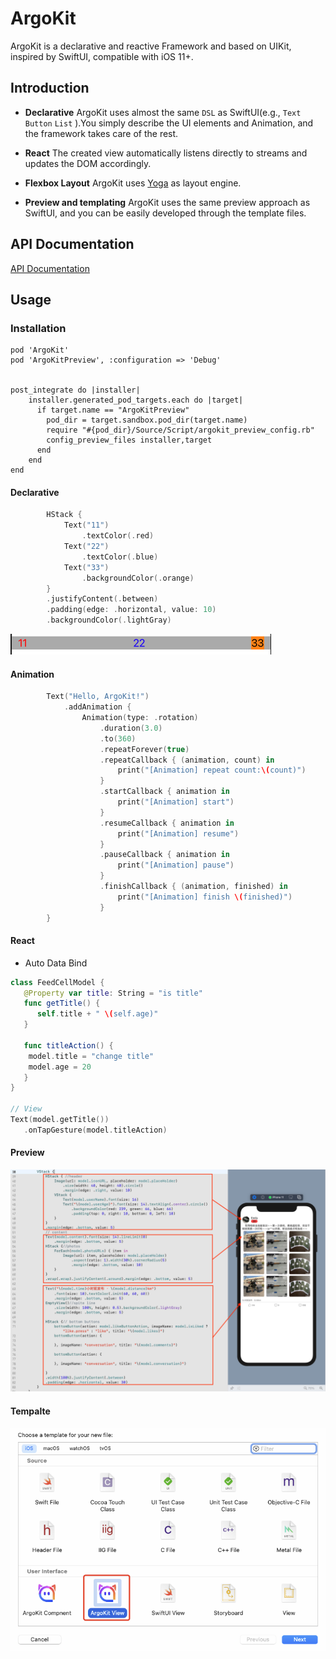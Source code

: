 # ArgoKit

ArgoKit is a declarative and reactive Framework and based on UIKit, inspired by SwiftUI, compatible with iOS 11+.

## Introduction

- **Declarative** ArgoKit uses almost the same `DSL` as SwiftUI(e.g., `Text` `Button` `List` ).You simply describe the UI elements and Animation, and the framework takes care of the rest.

- **React** The created view automatically listens directly to streams and updates the DOM accordingly.

-  **Flexbox Layout** ArgoKit uses [Yoga](https://facebook.github.io/yoga/) as layout engine.


- **Preview and templating** ArgoKit uses the same preview approach as SwiftUI, and you can be easily developed through the template files.

## API Documentation

[API Documentation](https://momotech.github.io/argokit/)

## Usage

### Installation

```
pod 'ArgoKit'
pod 'ArgoKitPreview', :configuration => 'Debug'


post_integrate do |installer|
    installer.generated_pod_targets.each do |target|
      if target.name == "ArgoKitPreview"
        pod_dir = target.sandbox.pod_dir(target.name)
        require "#{pod_dir}/Source/Script/argokit_preview_config.rb"
        config_preview_files installer,target
      end
    end
end
```

#### Declarative

```swift
        HStack {
            Text("11")
                .textColor(.red)
            Text("22")
                .textColor(.blue)
            Text("33")
                .backgroundColor(.orange)
        }
        .justifyContent(.between)
        .padding(edge: .horizontal, value: 10)
        .backgroundColor(.lightGray)
```
![dsl](ReadmeResources/dsl.png)

#### Animation

```swift
        Text("Hello, ArgoKit!")
            .addAnimation {
                Animation(type: .rotation)
                    .duration(3.0)
                    .to(360)
                    .repeatForever(true)
                    .repeatCallback { (animation, count) in
                        print("[Animation] repeat count:\(count)")
                    }
                    .startCallback { animation in
                        print("[Animation] start")
                    }
                    .resumeCallback { animation in
                        print("[Animation] resume")
                    }
                    .pauseCallback { animation in
                        print("[Animation] pause")
                    }
                    .finishCallback { (animation, finished) in
                        print("[Animation] finish \(finished)")
                    }
        }
```


####  React 

- Auto Data Bind

```swift
class FeedCellModel {
   @Property var title: String = "is title"
   func getTitle() {
      self.title + " \(self.age)"
   }

   func titleAction() {
	model.title = "change title"
	model.age = 20
   }
}

// View
Text(model.getTitle())
   .onTapGesture(model.titleAction)
```

#### Preview
![preview](ReadmeResources/preview.png)

#### Tempalte 
![template](ReadmeResources/template.png)
